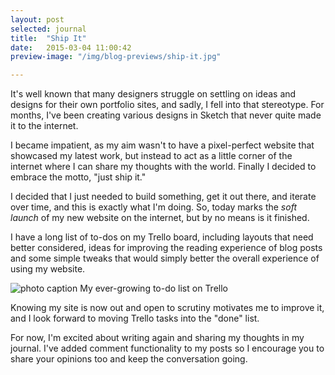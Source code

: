 ```yaml
---
layout: post
selected: journal
title:  "Ship It"
date:   2015-03-04 11:00:42
preview-image: "/img/blog-previews/ship-it.jpg"

---
```



It's well known that many designers struggle on settling on ideas and designs for their own portfolio sites, and sadly, I fell into that stereotype. For months, I've been creating various designs in Sketch that never quite made it to the internet.

I became impatient, as my aim wasn't to have a pixel-perfect website that showcased my latest work, but instead to act as a little corner of the internet where I can share my thoughts with the world. Finally I decided to embrace the motto, "just ship it."

I decided that I just needed to build something, get it out there, and iterate over time, and this is exactly what I'm doing. So, today marks the *soft launch* of my new website on the internet, but by no means is it finished.

I have a long list of to-dos on my Trello board, including layouts that need better considered, ideas for improving the reading experience of blog posts and some simple tweaks that would simply better the overall experience of using my website.

![photo caption](../../img/blog/trello-to-dos.jpg "Trello")
<span class="caption">My ever-growing to-do list on Trello</span>

Knowing my site is now out and open to scrutiny motivates me to improve it, and I look forward to moving Trello tasks into the "done" list.

For now, I'm excited about writing again and sharing my thoughts in my journal. I've added comment functionality to my posts so I encourage you to share your opinions too and keep the conversation going.




